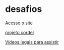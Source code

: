 # desafios
 
<a href="https://systemnegro.github.io/desafios/desafio05/social"> Acesse o site</a>

<a href="https://systemnegro.github.io/projeto-cordel/"> projeto cordel </a>

<a href="https://systemnegro.github.io/desafios/desafio09/videos"> Vídeos legais para assistir </a>
